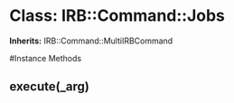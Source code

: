 # Class: IRB::Command::Jobs
**Inherits:** IRB::Command::MultiIRBCommand
    




#Instance Methods
## execute(_arg) [](#method-i-execute)

